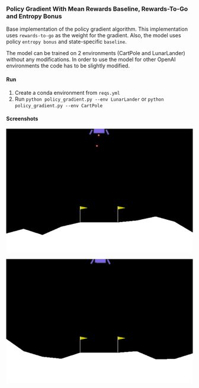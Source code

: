 ### Policy Gradient With Mean Rewards Baseline, Rewards-To-Go and Entropy Bonus

Base implementation of the policy gradient algorithm. This implementation uses `rewards-to-go` as the weight for the gradient.
Also, the model uses policy `entropy bonus` and state-specific `baseline`.

The model can be trained on 2 environments (CartPole and LunarLander) without any modifications. In order to use the model for other OpenAI environments the code has to be slightly modified.

#### Run

1. Create a conda environment from `reqs.yml` 
2. Run `python policy_gradient.py --env LunarLander` or `python policy_gradient.py --env CartPole`


#### Screenshots

![lunar_lander_1](gifs/LL1.gif)

![lunar_lander_2](gifs/LL3.gif)